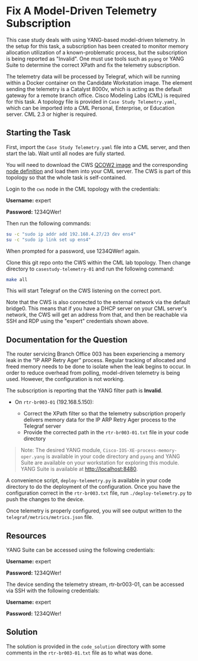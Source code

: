 # Fix A Model-Driven Telemetry Subscription

This case study deals with using YANG-based model-driven telemetry.  In the setup for this task, a subscription has been created to monitor memory allocation utilization of a known-problematic process, but the subscription is being reported as "Invalid".  One must use tools such as `pyang` or YANG Suite to determine the correct XPath and fix the telemetry subscription.

The telemetry data will be processed by Telegraf, which will be running within a Docker container on the Candidate Workstation image.  The element sending the telemetry is a Catalyst 8000v, which is acting as the default gateway for a remote branch office.  Cisco Modeling Labs (CML) is required for this task.  A topology file is provided in `Case Study Telemetry.yaml`, which can be imported into a CML Personal, Enterprise, or Education server.  CML 2.3 or higher is required.

## Starting the Task

First, import the `Case Study Telemetry.yaml` file into a CML server, and then start the lab.  Wait until all nodes are fully started.

You will need to download the CWS [QCOW2 image](https://learningcontent.cisco.com/images/2022-04-08_DevNetExpert_CWS_Example.qcow2) and the corresponding [node definition](https://github.com/CiscoDevNet/cml-community/tree/master/node-definitions/cisco/cws) and load them into your CML server.  The CWS is part of this topology so that the whole task is self-contained.

Login to the `cws` node in the CML topology with the credentials:

**Username:** expert

**Password:** 1234QWer!

Then run the following commands:

```sh
su -c "sudo ip addr add 192.168.4.27/23 dev ens4"
su -c "sudo ip link set up ens4"
```

When prompted for a password, use 1234QWer! again.

Clone this git repo onto the CWS within the CML lab topology.  Then change directory to `casestudy-telemetry-01` and run the following command:

```sh
make all
```

This will start Telegraf on the CWS listening on the correct port.

Note that the CWS is also connected to the external network via the default bridge0.  This means that if you have a DHCP server on your CML server's network, the CWS will get an address from that, and then be reachable via SSH and RDP using the "expert" credentials shown above.

## Documentation for the Question

The router servicing Branch Office 003 has been experiencing a memory leak in the “IP ARP Retry Ager” process.  Regular tracking of allocated and freed memory needs to be done to isolate when the leak begins to occur.  In order to reduce overhead from polling, model-driven telemetry is being used.  However, the configuration is not working.  

The subscription is reporting that the YANG filter path is **Invalid**.

* On `rtr-br003-01` (192.168.5.150):

  * Correct the XPath filter so that the telemetry subscription properly delivers memory data for the IP ARP Retry Ager process to the Telegraf server
  * Provide the corrected path in the `rtr-br003-01.txt` file in your code directory

> Note: The desired YANG module, `Cisco-IOS-XE-process-memory-oper.yang` is available in your code directory and `pyang` and YANG Suite are available on your workstation for exploring this module.  YANG Suite is available at <http://localhost:8480>.

A convenience script, `deploy-telemetry.py` is available in your code directory to do the deployment of the configuration.  Once you have the configuration correct in the `rtr-br003.txt` file, run `./deploy-telemetry.py` to push the changes to the device.

Once telemetry is properly configured, you will see output written to the `telegraf/metrics/metrics.json` file.

## Resources

YANG Suite can be accessed using the following credentials:

**Username:** expert

**Password:** 1234QWer!

The device sending the telemetry stream, rtr-br003-01, can be accessed via SSH with the following credentials:

**Username:** expert

**Password:** 1234QWer!

## Solution

The solution is provided in the `code_solution` directory with some comments in the `rtr-br003-01.txt` file as to what was done.
